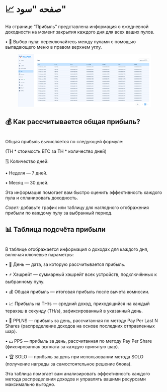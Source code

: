 # 📈 صفحه "سود"

На странице “Прибыль” представлена информация о ежедневной доходности на момент закрытия каждого дня для всех ваших пулов.

• 🔽 Выбор пула: переключайтесь между пулами с помощью выпадающего меню в правом верхнем углу.

<figure><img src="../../.gitbook/assets/image (33).png" alt=""><figcaption></figcaption></figure>

## **💰 Как рассчитывается общая прибыль?**

\
Общая прибыль вычисляется по следующей формуле:

(TH \* стоимость BTC за TH \* количество дней)

🗓️ Количество дней:

• Неделя — 7 дней.

• Месяц — 30 дней.

Эта информация помогает вам быстро оценить эффективность каждого пула и спланировать доходность.

_Совет:_ добавьте график или таблицу для наглядного отображения прибыли по каждому пулу за выбранный период.

## 📊 Таблица подсчёта прибыли

\
В таблице отображается информация о доходах для каждого дня, включая ключевые параметры:

• 📅 День — дата, за которую рассчитывается прибыль.

• ⚡ Хэшрейт — суммарный хэшрейт всех устройств, подключённых к выбранному пулу.

• 💰 Общая прибыль — итоговая прибыль после вычета комиссии.

• 📈 Прибыль на TH/s — средний доход, приходящийся на каждый терахэш в секунду (TH/s), зафиксированный в указанный день.

• 🔄 PPLNS — прибыль за день, рассчитанная по методу Pay Per Last N Shares (распределение доходов на основе последних отправленных шар).

• 💵 PPS — прибыль за день, рассчитанная по методу Pay Per Share (фиксированная выплата за каждую принятую шар).

• 🏆 SOLO — прибыль за день при использовании метода SOLO (получение награды за самостоятельное решение блока).

Эта таблица помогает вам анализировать эффективность каждого метода распределения доходов и управлять вашими ресурсами максимально выгодно.
